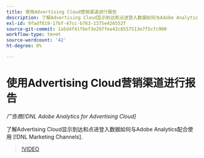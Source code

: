 ```yaml
---
title: 使用Advertising Cloud营销渠道进行报告
description: 了解Advertising Cloud显示到达和点进登入数据如何与Adobe Analytics配合使用 [!DNL Marketing Channels].
exl-id: 9fadf819-17bf-47cc-b763-1375e426552f
source-git-commit: 1a5d4f41f6ef3e297fea43c6557513e7f5cfc900
workflow-type: tm+mt
source-wordcount: '42'
ht-degree: 0%

---
```


# 使用Advertising Cloud营销渠道进行报告

*广告商[!DNL Adobe Analytics for Advertising Cloud]*

了解Advertising Cloud显示到达和点进登入数据如何与Adobe Analytics配合使用 [!DNL Marketing Channels].

>[!VIDEO](https://video.tv.adobe.com/v/33502)
